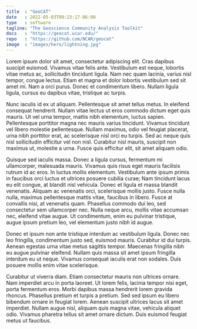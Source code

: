 ```yaml
---
title  : "GeoCAT"
date   : 2022-05-03T09:23:17-06:00
type   : software
tagline: "The Geoscience Community Analysis Toolkit"
docs   : "https://geocat.ucar.edu/"
repo   : "https://github.com/NCAR/geocat"
image  : "images/hero/lightning.jpg"
---
```


Lorem ipsum dolor sit amet, consectetur adipiscing elit. Cras dapibus suscipit euismod. Vivamus vitae felis ante. Vestibulum est neque, lobortis vitae metus ac, sollicitudin tincidunt ligula. Nam nec quam lacinia, varius nisl tempor, congue lectus. Etiam et magna et dolor lobortis vestibulum sed sit amet mi. Nam a orci purus. Donec et condimentum libero. Nullam ligula ligula, cursus eu dapibus vitae, tristique ac turpis.

Nunc iaculis id ex ut aliquam. Pellentesque sit amet tellus metus. In eleifend consequat hendrerit. Nullam vitae lectus ut eros commodo dictum eget quis mauris. Ut vel urna tempor, mattis nibh elementum, luctus sapien. Pellentesque porttitor magna nec mauris varius tincidunt. Vivamus tincidunt vel libero molestie pellentesque. Nullam maximus, odio vel feugiat placerat, urna nibh porttitor erat, ac scelerisque nisl orci eu turpis. Sed ac neque quis nisl sollicitudin efficitur vel non nisl. Curabitur nisl mauris, suscipit non maximus ut, molestie a urna. Fusce quis efficitur elit, sit amet aliquam odio.

Quisque sed iaculis massa. Donec a ligula cursus, fermentum mi ullamcorper, malesuada mauris. Vivamus quis risus eget mauris facilisis rutrum id ac eros. In luctus mollis elementum. Vestibulum ante ipsum primis in faucibus orci luctus et ultrices posuere cubilia curae; Nam tincidunt lacus eu elit congue, at blandit nisl vehicula. Donec et ligula et massa blandit venenatis. Aliquam ac venenatis orci, scelerisque mollis justo. Fusce nulla nulla, maximus pellentesque mattis vitae, faucibus in libero. Fusce at convallis nisi, at venenatis quam. Phasellus commodo dui leo, sed consectetur sem ullamcorper nec. Nulla neque arcu, mollis vitae accumsan nec, eleifend vitae augue. Ut condimentum, enim eu pulvinar tristique, augue ipsum pretium leo, vel elementum justo nibh id augue.

Donec et ipsum non ante tristique interdum ac vestibulum ligula. Donec nec leo fringilla, condimentum justo sed, euismod mauris. Curabitur id dui turpis. Aenean egestas urna vitae metus sagittis tempor. Maecenas fringilla nibh eu augue pulvinar eleifend. Nullam quis massa sit amet ipsum fringilla interdum eu ut neque. Vivamus consequat iaculis erat non sodales. Duis posuere mollis enim vitae scelerisque.

Curabitur ut viverra diam. Etiam consectetur mauris non ultrices ornare. Nam imperdiet arcu in porta laoreet. Ut lorem felis, lacinia tempor nisi eget, porta fermentum eros. Morbi dapibus massa hendrerit lorem gravida rhoncus. Phasellus pretium et turpis a pretium. Sed sed ipsum eu libero bibendum ornare in feugiat lorem. Aenean suscipit ultrices lacus sit amet imperdiet. Nullam augue nisl, aliquam quis magna vitae, vehicula aliquet odio. Vivamus pharetra tellus sit amet ornare dictum. Duis euismod feugiat metus ut faucibus.
